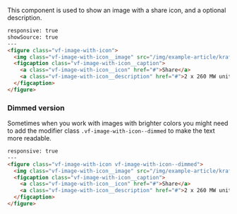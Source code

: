 This component is used to show an image with a share icon, and a optional description.

```html
responsive: true
showSource: true
---
<figure class="vf-image-with-icon">
  <img class="vf-image-with-icon__image" src="/img/example-article/kraftverk.jpg" alt="Example image" />
  <figcaption class="vf-image-with-icon__caption">
    <a class="vf-image-with-icon__icon" href="#">Share</a>
    <a class="vf-image-with-icon__description" href="#">2 x 260 MW units</a>
  </figcaption>
</figure>
```

### Dimmed version

Sometimes when you work with images with brighter colors you might need to add the modifier class `.vf-image-with-icon--dimmed` to make the text more readable.

```html
responsive: true
---
<figure class="vf-image-with-icon vf-image-with-icon--dimmed">
  <img class="vf-image-with-icon__image" src="/img/example-article/kraftverk.jpg" alt="Example image" />
  <figcaption class="vf-image-with-icon__caption">
    <a class="vf-image-with-icon__icon" href="#">Share</a>
    <a class="vf-image-with-icon__description" href="#">2 x 260 MW units</a>
  </figcaption>
</figure>
```
